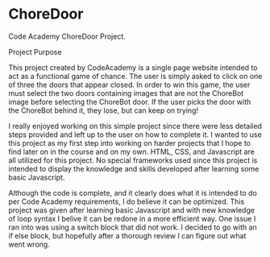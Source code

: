 # ChoreDoor
Code Academy ChoreDoor Project. 


Project Purpose

This project created by CodeAcademy is a single page website intended to act as a functional game of chance. The user is simply asked to click on one of three the doors that appear closed. In order to win this game, the user must select the two doors containing images that are not the ChoreBot image before selecting the ChoreBot door. If the user picks the door with the ChoreBot behind it, they lose, but can keep on trying!
   
I really enjoyed working on this simple project since there were less detailed steps provided and left up to the user on how to complete it. I wanted to use this project as my first step into working on harder projects that I hope to find later on in the course and on my own. HTML, CSS, and Javascript are all utilized for this project. No special frameworks used since this project is intended to display the knowledge and skills developed after learning some basic Javascript. 

Although the code is complete, and it clearly does what it is intended to do per Code Academy requirements, I do believe it can be optimized. This project was given after learning basic Javascript and with new knowledge of loop syntax I belive it can be redone in a more efficient way. One issue I ran into was using a switch block that did not work. I decided to go with an if else block, but hopefully after a thorough review I can figure out what went wrong.  

